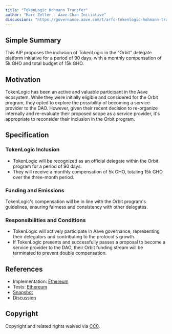 ```yaml
---
title: "TokenLogic Hohmann Transfer"
author: "Marc Zeller - Aave-Chan Initiative"
discussions: "https://governance.aave.com/t/arfc-tokenlogic-hohmann-transfer/15051"
---
```


## Simple Summary

This AIP proposes the inclusion of TokenLogic in the "Orbit" delegate platform initiative for a period of 90 days, with a monthly compensation of 5k GHO and total budget of 15k GHO.

## Motivation

TokenLogic has been an active and valuable participant in the Aave ecosystem. While they were initially eligible and considered for the Orbit program, they opted to explore the possibility of becoming a service provider to the DAO. However, given their recent decision to re-organize internally and re-evaluate their proposed scope as a service provider, it's appropriate to reconsider their inclusion in the Orbit program.

## Specification

### TokenLogic Inclusion

- TokenLogic will be recognized as an official delegate within the Orbit program for a period of 90 days.
- They will receive a monthly compensation of 5k GHO, totaling 15k GHO over the three-month period.

### Funding and Emissions

TokenLogic's compensation will be in line with the Orbit program's guidelines, ensuring fairness and consistency with other delegates.

### Responsibilities and Conditions

- TokenLogic will actively participate in Aave governance, representing their delegators and contributing to the protocol's growth.
- If TokenLogic presents and successfully passes a proposal to become a service provider to the DAO, their Orbit funding stream will be terminated to prevent double compensation.

## References

- Implementation: [Ethereum](https://github.com/bgd-labs/aave-proposals/blob/be0f7e8eeded8b96ba61ea58f340c0fcfb9480a7/src/20231015_AaveV3_Eth_TokenLogicHohmannTransfer/AaveV3_Ethereum_TokenLogicHohmannTransfer_20231015.sol)
- Tests: [Ethereum](https://github.com/bgd-labs/aave-proposals/blob/be0f7e8eeded8b96ba61ea58f340c0fcfb9480a7/src/20231015_AaveV3_Eth_TokenLogicHohmannTransfer/AaveV3_Ethereum_TokenLogicHohmannTransfer_20231015.t.sol)
- [Snapshot](https://snapshot.org/#/aave.eth/proposal/0x89c3286743dc99b961d40d948c9507fe1005bc6fedf7e34ffb3d1265e0bc4bff)
- [Discussion](https://governance.aave.com/t/arfc-tokenlogic-hohmann-transfer/15051)

## Copyright

Copyright and related rights waived via [CC0](https://creativecommons.org/publicdomain/zero/1.0/).
